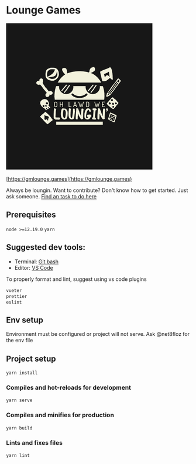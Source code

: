 # Lounge Games
![Always Be Loungin](https://raw.githubusercontent.com/net8floz/netphone-web/dev/public/logo_full_dark.png)

[https://gmlounge.games](https://gmlounge.games)

Always be loungin. Want to contribute? Don't know how to get started. Just ask someone. [Find an task to do here](https://github.com/net8floz/netphone-web/issues)

## Prerequisites 

`node >=12.19.0`
`yarn`

## Suggested dev tools:
- Terminal: [Git bash](https://git-scm.com/downloads)
- Editor: [VS Code](https://code.visualstudio.com/)

To properly format and lint, suggest using vs code plugins
```
vueter
prettier
eslint
```

## Env setup
Environment must be configured or project will not serve. Ask @net8floz for the env file

## Project setup
```
yarn install
```

### Compiles and hot-reloads for development
```
yarn serve
```

### Compiles and minifies for production
```
yarn build
```

### Lints and fixes files
```
yarn lint
```
